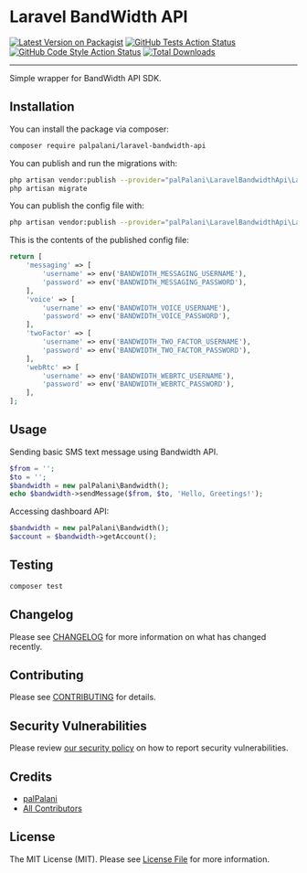 # Laravel BandWidth API

[![Latest Version on Packagist](https://img.shields.io/packagist/v/palpalani/laravel-bandwidth-api.svg?style=flat-square)](https://packagist.org/packages/palpalani/laravel-bandwidth-api)
[![GitHub Tests Action Status](https://img.shields.io/github/workflow/status/palpalani/laravel-bandwidth-api/run-tests?label=tests)](https://github.com/palpalani/laravel-bandwidth-api/actions?query=workflow%3Arun-tests+branch%3Amain)
[![GitHub Code Style Action Status](https://img.shields.io/github/workflow/status/palpalani/laravel-bandwidth-api/Check%20&%20fix%20styling?label=code%20style)](https://github.com/palpalani/laravel-bandwidth-api/actions?query=workflow%3A"Check+%26+fix+styling"+branch%3Amain)
[![Total Downloads](https://img.shields.io/packagist/dt/palpalani/laravel-bandwidth-api.svg?style=flat-square)](https://packagist.org/packages/palpalani/laravel-bandwidth-api)

---
Simple wrapper for BandWidth API SDK.

## Installation

You can install the package via composer:

```bash
composer require palpalani/laravel-bandwidth-api
```

You can publish and run the migrations with:

```bash
php artisan vendor:publish --provider="palPalani\LaravelBandwidthApi\LaravelBandwidthApiServiceProvider" --tag="laravel-bandwidth-api-migrations"
php artisan migrate
```

You can publish the config file with:
```bash
php artisan vendor:publish --provider="palPalani\LaravelBandwidthApi\LaravelBandwidthApiServiceProvider" --tag="laravel-bandwidth-api-config"
```

This is the contents of the published config file:

```php
return [
    'messaging' => [
        'username' => env('BANDWIDTH_MESSAGING_USERNAME'),
        'password' => env('BANDWIDTH_MESSAGING_PASSWORD'),
    ],
    'voice' => [
        'username' => env('BANDWIDTH_VOICE_USERNAME'),
        'password' => env('BANDWIDTH_VOICE_PASSWORD'),
    ],
    'twoFactor' => [
        'username' => env('BANDWIDTH_TWO_FACTOR_USERNAME'),
        'password' => env('BANDWIDTH_TWO_FACTOR_PASSWORD'),
    ],
    'webRtc' => [
        'username' => env('BANDWIDTH_WEBRTC_USERNAME'),
        'password' => env('BANDWIDTH_WEBRTC_PASSWORD'),
    ],
];
```

## Usage

Sending basic SMS text message using Bandwidth API.

```php
$from = '';
$to = '';
$bandwidth = new palPalani\Bandwidth();
echo $bandwidth->sendMessage($from, $to, 'Hello, Greetings!');
```

Accessing dashboard API:

```php
$bandwidth = new palPalani\Bandwidth();
$account = $bandwidth->getAccount();
```

## Testing

```bash
composer test
```

## Changelog

Please see [CHANGELOG](CHANGELOG.md) for more information on what has changed recently.

## Contributing

Please see [CONTRIBUTING](.github/CONTRIBUTING.md) for details.

## Security Vulnerabilities

Please review [our security policy](../../security/policy) on how to report security vulnerabilities.

## Credits

- [palPalani](https://github.com/palpalani)
- [All Contributors](../../contributors)

## License

The MIT License (MIT). Please see [License File](LICENSE.md) for more information.
